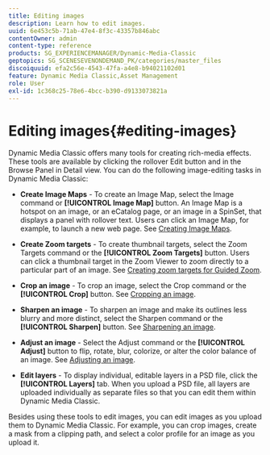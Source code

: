 ```yaml
---
title: Editing images
description: Learn how to edit images.
uuid: 6e453c5b-71ab-47e4-8f3c-43357b846abc
contentOwner: admin
content-type: reference
products: SG_EXPERIENCEMANAGER/Dynamic-Media-Classic
geptopics: SG_SCENESEVENONDEMAND_PK/categories/master_files
discoiquuid: efa2c56e-4543-47fa-a4e8-b94021102d01
feature: Dynamic Media Classic,Asset Management
role: User
exl-id: 1c368c25-78e6-4bcc-b390-d9133073821a
---
```

# Editing images{#editing-images}

Dynamic Media Classic offers many tools for creating rich-media effects. These tools are available by clicking the rollover Edit button and in the Browse Panel in Detail view. You can do the following image-editing tasks in Dynamic Media Classic:

* **Create Image Maps** - To create an Image Map, select the Image command or **[!UICONTROL Image Map]** button. An Image Map is a hotspot on an image, or an eCatalog page, or an image in a SpinSet, that displays a panel with rollover text. Users can click an Image Map, for example, to launch a new web page. See [Creating Image Maps](/help/creating-image-maps.md).

* **Create Zoom targets** - To create thumbnail targets, select the Zoom Targets command or the **[!UICONTROL Zoom Targets]** button. Users can click a thumbnail target in the Zoom Viewer to zoom directly to a particular part of an image. See [Creating zoom targets for Guided Zoom](/help/creating-zoom-targets-guided-zoom.md).

* **Crop an image** - To crop an image, select the Crop command or the **[!UICONTROL Crop]** button. See [Cropping an image](/help/cropping-image.md).

* **Sharpen an image** - To sharpen an image and make its outlines less blurry and more distinct, select the Sharpen command or the **[!UICONTROL Sharpen]** button. See [Sharpening an image](/help/sharpening-image.md).

* **Adjust an image** - Select the Adjust command or the **[!UICONTROL Adjust]** button to flip, rotate, blur, colorize, or alter the color balance of an image. See [Adjusting an image](/help/adjusting-image.md).

* **Edit layers** - To display individual, editable layers in a PSD file, click the **[!UICONTROL Layers]** tab. When you upload a PSD file, all layers are uploaded individually as separate files so that you can edit them within Dynamic Media Classic.

Besides using these tools to edit images, you can edit images as you upload them to Dynamic Media Classic. For example, you can crop images, create a mask from a clipping path, and select a color profile for an image as you upload it.
